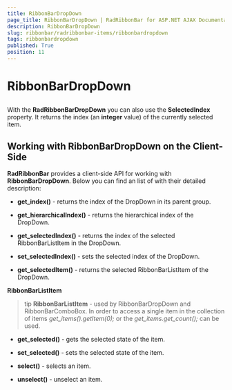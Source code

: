 ```yaml
---
title: RibbonBarDropDown
page_title: RibbonBarDropDown | RadRibbonBar for ASP.NET AJAX Documentation
description: RibbonBarDropDown
slug: ribbonbar/radribbonbar-items/ribbonbardropdown
tags: ribbonbardropdown
published: True
position: 11
---
```


# RibbonBarDropDown



## 

With the **RadRibbonBarDropDown** you can also use the **SelectedIndex** property. It returns the index (an **integer** value) of the currently selected item.

## Working with RibbonBarDropDown on the Client-Side

**RadRibbonBar** provides a client-side API for working with **RibbonBarDropDown**. Below you can find an list of with their detailed description:

* **get_index()** - returns the index of the DropDown in its parent group.

* **get_hierarchicalIndex()** - returns the hierarchical index of the DropDown.

* **get_selectedIndex()** - returns the index of the selected RibbonBarListItem in the DropDown.

* **set_selectedIndex()** - sets the selected index of the DropDown.

* **get_selectedItem()** - returns the selected RibbonBarListItem of the DropDown.

**RibbonBarListItem**

>tip  **RibbonBarListItem** - used by RibbonBarDropDown and RibbonBarComboBox. In order to access a single item in the collection of items *get_items().getItem(0);* or the *get_items.get_count();* can be used.
>


* **get_selected()** - gets the selected state of the item.

* **set_selected()** - sets the selected state of the item.

* **select()** - selects an item.

* **unselect()** - unselect an item.
